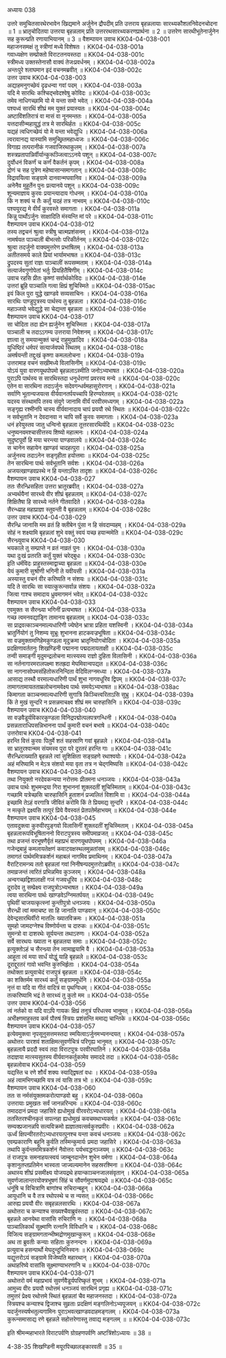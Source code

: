 अध्यायः 038

उत्तरे समुचितसारथेरभावेन खिद्यमाने अर्जुनेन द्रौपदीम् प्रति उत्तराय बृहन्नलायाः सारथ्यकौशलनिवेदनचोदना ॥ 1 ॥ भ्रातृचोदितया उत्तरया बृहन्नलाम् प्रति उत्तररथसारथ्यकरणप्रार्थना ॥ 2 ॥ उत्तरेण सारथीभूतेनार्जुनेन सह कुरून्प्रति रणायाभियानम् ॥ 3 ॥
वैशम्पायन उवाच 	KK04-04-038-001  
महाजनसमक्षं तु स्त्रीणां मध्ये विशेषतः ।	KK04-04-038-001a  
गवाध्यक्षेण सम्प्रोक्तो विराटतनयस्तदा ॥ 	KK04-04-038-001c  
स्त्रीमध्य उक्तस्तेनासौ वाक्यं तेजःप्रवर्धनम् ।	KK04-04-038-002a  
अन्तःपुरे श्लाघमान इदं वचनमब्रवीत् ॥ 	KK04-04-038-002c  
उत्तर उवाच 	KK04-04-038-003  
अद्याहमनुगच्छेयं दृढधन्वा गवां पदम् ।	KK04-04-038-003a  
यदि मे सारथिः कश्चिद्भवेदश्वेषु कोविदः ॥ 	KK04-04-038-003c  
तमेव नाधिगच्छामि यो मे यन्ता समो भवेत् ।	KK04-04-038-004a  
पश्यध्वं सारथिं शीघ्रं मम युक्तं प्रयास्यतः ॥ 	KK04-04-038-004c  
अष्टाविंशतिरात्रं वा मासं वा नूनमन्ततः ।	KK04-04-038-005a  
यत्तदासीन्महायुद्धं तत्र मे सारथिर्हतः ॥	KK04-04-038-005c  
यद्यहं त्वधिगच्छेयं यो मे यन्ता भवेद्युधि ।	KK04-04-038-006a  
त्वरावानद्य यास्यामि समुच्छ्रितमहाध्वजः ॥ 	KK04-04-038-006c  
विगाह्य तत्परानीकं गजवाजिरथाकुलम् ।	KK04-04-038-007a  
शस्त्रप्रतापान्निर्वीर्यान्कुरूञ्जित्वाऽऽनये पशून् ॥ 	KK04-04-038-007c  
दुर्योधनं विकर्णं च कर्णं वैकर्तनं कृपम् ।	KK04-04-038-008a  
द्रोणं च सह पुत्रेण महेष्वासान्समागतान् ॥	KK04-04-038-008c  
विद्रावयित्वा सङ्ग्रामे दानवान्मघवानिव ।	KK04-04-038-009a  
अनेनैव मुहूर्तेन पुनः प्रत्यानये पशून् ॥	KK04-04-038-009c  
शून्यमाज्ञाय कुरवः प्रयान्त्यादाय गोधनम् ।	KK04-04-038-010a  
किं न शक्यं च तैः कर्तुं यदहं तत्र नाभवम् ॥ 	KK04-04-038-010c  
पश्ययुरद्य मे वीर्यं कुरवस्ते समागताः ।	KK04-04-038-011a  
किन्नु पार्थोऽर्जुनः साक्षादिति मंस्यन्ति मां परे ॥ 	KK04-04-038-011c  
वैशम्पायन उवाच	KK04-04-038-012  
तस्य तद्वचनं श्रुत्वा स्त्रीषु चात्मप्रशंसनम् ।	KK04-04-038-012a  
नामर्षयत पाञ्चाली बीभत्सोः परिकीर्तनम् ॥ 	KK04-04-038-012c  
श्रुत्वा तदर्जुनो वाक्यमुत्तरेण प्रभाषितम् ।	KK04-04-038-013a  
अतीतसमये काले प्रियां भार्यामभाषत ॥ 	KK04-04-038-013c  
द्रुपदस्य सुतां राज्ञः पाञ्चालीं रूपसम्मताम् ।	KK04-04-038-014a  
सत्यार्जवगुणोपेतां भर्तुः प्रियहितैषिणीम् ।	KK04-04-038-014c  
उवाच रहसि प्रीतः कृष्णां सर्वार्थकोविदः ॥ 	KK04-04-038-014e  
उत्तरां ब्रूहि पाञ्चालि गत्वा क्षिप्रं शुचिस्मिते ॥ 	KK04-04-038-015ac  
इयं किल पुरा युद्धे खाण्डवे सव्यसाचिनः ।	KK04-04-038-016a  
सारथिः पाण्डुपुत्रस्य पार्थस्य तु बृहन्नला ।	KK04-04-038-016c  
महाञ्जयो भवेद्युद्धे सा चेद्यन्ता बृहन्नला ॥ 	KK04-04-038-016e  
वैशम्पायन उवाच 	KK04-04-038-017  
सा चोदिता तदा ह्येन ह्यर्जुनेन शुचिस्मिता ।	KK04-04-038-017a  
पाञ्चाली च तदाऽऽगम्य उत्तराया निवेशनम् ॥ 	KK04-04-038-017c  
ज्ञात्वा तु समयान्मुक्तं चन्द्रं राहुमुखादिव ।	KK04-04-038-018a  
युधिष्ठिरं धर्मपरं सत्यार्जवपथे स्थितम् ॥ 	KK04-04-038-018c  
अमर्षयन्ती तद्दुःखं कृष्णा कमललोचना ।	KK04-04-038-019a  
उत्तरामाह वचनं सखीमध्ये विलासिनीम् ॥	KK04-04-038-019c  
योऽयं युवा वारणयूथपोपमो बृहन्नलाऽस्मीति जनोऽभ्यभाषत ।	KK04-04-038-020a  
पुराऽपि पार्थस्य स सारथिस्तदा धनुर्धराणां प्रवरस्य मन्ये ॥ 	KK04-04-038-020c  
एतेन वा सारथिना तदाऽर्जुनः सदेवगन्धर्वमहासुरोरगान् ।	KK04-04-038-021a  
सर्वाणि भूतान्यजयत्स वीर्यवानतर्पयच्चापि हिरण्यरेतसम् ॥ 	KK04-04-038-021c  
यदस्य संस्थामपि तस्य संयुगे जानामि वीर्यं परवीरमध्यगम् ।	KK04-04-038-022a  
सङ्गृह्य रश्मीनपि चास्य वीर्यवानादाय चापं प्रययौ रथे स्थितः ॥ 	KK04-04-038-022c  
न सर्वभूतानि न देवदानवा न चापि सर्वे कुरवः समागताः ।	KK04-04-038-023a  
धनं हरेयुस्तव जातु धन्विनो बृहन्नला तूत्तरसारथिर्यदि ॥ 	KK04-04-038-023c  
धनुष्यनवमश्चासीत्तस्य शिष्यो महात्मनः ।	KK04-04-038-024a  
सुदृष्टपूर्वो हि मया चरन्त्या पाण्डवालये ॥ 	KK04-04-038-024c  
स चानेन सहायेन खाण्डवं चादहत्पुरा ।	KK04-04-038-025a  
अर्जुनस्य तदाऽनेन सङ्गृहीता हयोत्तमाः ॥ 	KK04-04-038-025c  
तेन सारथिना पार्थः सर्वभूतानि सर्वशः ।	KK04-04-038-026a  
अजयत्खाण्डवप्रस्थे न हि यन्ताऽस्ति तादृशः ॥ 	KK04-04-038-026c  
वैशम्पायन उवाच 	KK04-04-038-027  
ततः सैरन्ध्रिसहिता उत्तरा भ्रातुरब्रवीत् ।	KK04-04-038-027a  
अभ्यर्थयैनां सारथ्ये वीर शीघ्रं बृहन्नलाम् ॥ 	KK04-04-038-027c  
शिक्षितैषा हि सारथ्ये नर्तने गीतवादिते ।	KK04-04-038-028a  
सैरन्ध्य्राह महाप्राज्ञा स्तुवन्ती वै बृहन्नलाम् ॥ 	KK04-04-038-028c  
उत्तर उवाच 	KK04-04-038-029  
सैरन्ध्रि जानासि मम व्रतं हि क्लीबेन पुंसा न हि संवदाम्यहम् ।	KK04-04-038-029a  
सोहं न शक्ष्यामि बृहन्नलां शुभे वक्तुं स्वयं यच्छ हयान्ममेति ॥	KK04-04-038-029c  
सैरन्ध्र्युवाच 	KK04-04-038-030  
भयकाले तु सम्प्राप्ते न व्रतं नाव्रतं पुनः ।	KK04-04-038-030a  
यथा दुःखं प्रतरति कर्तुं युक्तं चरेद्बुधः ।	KK04-04-038-030c  
इति धर्मविदः प्राहुस्तस्माद्वाच्या बृहन्नला ॥ 	KK04-04-038-030e  
येयं कुमारी सुश्रोणी भगिनी ते यवीयसी ।	KK04-04-038-031a  
अस्यास्तु वचनं वीर करिष्यति न संशयः ॥ 	KK04-04-038-031c  
यदि ते सारथिः सा स्यात्कुरून्सर्वान्न संशयः ।	KK04-04-038-032a  
जित्वा गाश्च समादाय ध्रुवमागमनं भवेत् ॥ 	KK04-04-038-032c  
वैशम्पायन उवाच 	KK04-04-038-033  
एवमुक्तः स सैरन्ध्र्या भगिनीं प्रत्यभाषत ।	KK04-04-038-033a  
गच्छ त्वमनवद्याङ्गि तामानय बृहन्नलाम् ॥	KK04-04-038-033c  
सा प्राद्रवत्काञ्चनमाल्यधारिणी ज्येष्ठेन भ्रात्रा प्रहिता यशस्विनी ।	KK04-04-038-034a  
भ्रातुर्नियोगं तु निशम्य सुभ्रूः शुभानना हाटकवज्रभूषिता ॥ 	KK04-04-038-034c  
सा वज्रमुक्तामणिहेमकुण्डला मृदुक्रमा भ्रातृनियोगचोदिता ।	KK04-04-038-035a  
प्रदक्षिणावर्ततनुः शिखण्डिनी पद्मानना पद्मदलायताक्षी ॥ 	KK04-04-038-035c  
तन्वी समाङ्गी मृदुमन्द्रलोचना मात्स्यस्य राज्ञो दुहिता विलासिनी ।	KK04-04-038-036a  
सा नर्तनागारमरालपक्ष्मा शतह्रदा मेघमिवान्वपद्यत ॥ 	KK04-04-038-036c  
सा नागनासोपमसंहितोरूरनिन्दिता वेदिविलग्नमध्या ।	KK04-04-038-037a  
आसाद्य तस्थौ वरमाल्यधारिणी पार्थं शुभा नागवधूरिव द्विपम् ॥ 	KK04-04-038-037c  
तामागतामायतताम्रलोचनामवेक्ष्य पार्थः समयेऽभ्यभाषत ॥ 	KK04-04-038-038ac  
किमागता काञ्चनमाल्यधारिणी सुगात्रि किञ्चित्त्वरिताऽसि सुभ्रु ।	KK04-04-038-039a  
किं ते मुखं सुन्दरि न प्रसन्नमाचक्ष्व शीघ्रं मम चारुहासिनि ॥ 	KK04-04-038-039c  
वैशम्पायन उवाच 	KK04-04-038-040  
सा वज्रवैडूर्यविकारकुण्डला विनिद्रपद्मोत्पलपत्रगन्धिनी ।	KK04-04-038-040a  
प्रसन्नताराधिपसन्निभानना पार्थं कुमारी वचनं बभाषे ॥ 	KK04-04-038-040c  
उत्तरोवाच 	KK04-04-038-041  
हरन्ति वित्तं कुरवः पितुर्मे शतं सहस्राणि गवां बृहन्नले ।	KK04-04-038-041a  
सा भ्रातुरश्वान्मम संयमस्व पुरा परे दूरतरं हरन्ति गाः ॥	KK04-04-038-041c  
सैरन्ध्रिराख्याति बृहन्नले त्वां सुशिक्षिता सङ्ग्रहणे रथाश्वयोः ।	KK04-04-038-042a  
अहं मरिष्यामि न मेऽत्र संशयो मया वृता तत्र न चेद्गमिष्यसि ॥ 	KK04-04-038-042c  
वैशम्पायन उवाच 	KK04-04-038-043  
तथा नियुक्तो नरदेवकन्यया नरोत्तमः प्रीतमना धनञ्जयः ।	KK04-04-038-043a  
उवाच पार्थः शुभमन्द्रया गिरा शुभाननां शुक्लदतीं शुचिस्मिताम् ॥ 	KK04-04-038-043c  
गच्छामि यत्रेच्छसि चारुहासिनि हुताशनं प्रज्वलितं विशामि वा ।	KK04-04-038-044a  
इच्छामि तेऽहं वरगात्रि जीवितं करोमि किं ते प्रियमद्य सुन्दरि ।	KK04-04-038-044c  
न मत्कृते द्रक्ष्यसि तत्पुरं प्रिये वैवस्वतं प्रेतपतेर्महाभयम् ॥ 	KK04-04-038-044e  
वैशम्पायन उवाच 	KK04-04-038-045  
एतावदुक्त्वा कुरुवीरपुङ्गवो विलासिनीं शुक्लदतीं शुचिस्मिताम् ।	KK04-04-038-045a  
बृहन्नलारूपविभूषिताननो विराटपुत्रस्य समीपमाव्रजत् ॥ 	KK04-04-038-045c  
तथा व्रजन्तं वरभूषणैर्वृतं महाप्रभं वारणयूथपोपमम् ।	KK04-04-038-046a  
गजेन्द्रबाहुं कमलायतेक्षणं कवाटवक्षस्थलमुन्नतांसम् ॥	KK04-04-038-046c  
तमागतं पार्थममित्रकर्शनं महाबलं नागमिव प्रमाथिनम् ।	KK04-04-038-047a  
वैराटिरामन्त्र्य ततो बृहन्नलां गवां निनीषन्पदमुत्तरोऽब्रवीत् ॥ 	KK04-04-038-047c  
तमाव्रजन्तं त्वरितं प्रभिन्नमिव कुञ्जरम् ।	KK04-04-038-048a  
अन्वगच्छद्विशालाक्षी गजं गजवधूरिव ॥ 	KK04-04-038-048c  
दूरादेव तु सम्प्रेक्ष्य राजपुत्रोऽभ्यभाषत ।	KK04-04-038-049a  
त्वया सारथिना पार्थः खाण्डवेऽग्निमतर्पयत् ॥ 	KK04-04-038-049c  
पृथिवीं चाजयत्कृत्स्नां कुन्तीपुत्रो धनञ्जयः ।	KK04-04-038-050a  
सैरन्ध्री त्वां ममाचष्ट सा हि जानाति पाण्डवान् ॥ 	KK04-04-038-050c  
देवेन्द्रसारथिर्वीरो मातलिः ख्यातविक्रमः ।	KK04-04-038-051a  
सुमहो जामदग्नेश्च विष्णोर्यन्ता च दारुकः ॥ 	KK04-04-038-051c  
सुमन्त्रो वा दाशरथेः सूर्ययन्ता तथाऽरुणः ।	KK04-04-038-052a  
सर्वे सारथयः ख्याता न बृहन्नलया समाः ॥ 	KK04-04-038-052c  
इत्युक्तोऽहं च सैरन्ध्र्या तेन त्वामाह्वयामि वै ।	KK04-04-038-053a  
आहूता त्वं मया सार्धं योद्धुं याहि बृहन्नले ॥	KK04-04-038-053c  
दूराद्दूरतरं गावो भवन्ति कुरुभिर्हृताः ।	KK04-04-038-054a  
तथोक्ता प्रत्युवाचेदं राजपुत्रं बृहन्नला ॥ 	KK04-04-038-054c  
का शक्तिर्मम सारथ्यं कर्तुं सङ्ग्राममूर्धनि ।	KK04-04-038-055a  
नृत्तं वा यदि वा गीतं वादित्रं वा पृथग्विधम् ।	KK04-04-038-055c  
तत्करिष्यामि भद्रं ते सारथ्यं तु कुतो मम ॥ 	KK04-04-038-055e  
उत्तर उवाच 	KK04-04-038-056  
त्वं नर्तको वा यदि वाऽपि गायकः क्षिप्रं तनुत्रं परिधत्स्व भानुमत् ।	KK04-04-038-056a  
अभीक्ष्णमाहुस्तव कर्म पौरुषं स्त्रियः प्रशंसन्ति ममाद्य चान्तिके ॥ 	KK04-04-038-056c  
वैशम्पायन उवाच 	KK04-04-038-057  
इत्येवमुक्त्वा नृपसूनुसत्तमस्तदा स्मयित्वाऽर्जुनमभ्यनन्दयत् ।	KK04-04-038-057a  
अथोत्तरः पारशवं शताक्षिमत्सुवर्णचित्रं परिगृह्य भानुमत् ॥ 	KK04-04-038-057c  
बृहन्नलायै प्रददौ स्वयं तदा विराटपुत्रः परवीरघातिने ।	KK04-04-038-058a  
तदाज्ञया मात्स्यसुतस्य वीर्यवानकर्तुकामेव समाददे तदा ॥ 	KK04-04-038-058c  
बृहन्नलोवाच 	KK04-04-038-059  
यद्यस्ति च रणे शौर्यं शक्यः स्याद्द्विषतां वधः ।	KK04-04-038-059a  
अहं त्वामभिगच्छामि यत्र त्वं यासि तत्र भो ॥	KK04-04-038-059c  
वैशम्पायन उवाच 	KK04-04-038-060  
ततः स नर्मसंयुक्तमकरोत्पाण्डवो बहु ।	KK04-04-038-060a  
उत्तरायाः प्रमुखतः सर्वं जानन्नरिन्दमः ॥	KK04-04-038-060c  
तमाददानं प्रमदा जहासिरे ह्यधोमुखं वीरवरोऽभ्यधारयत् ।	KK04-04-038-061a  
ततस्तिरश्चीनकृतं सपत्नहा ह्यधोमुखं कवचमथाभ्यकर्षत ॥ 	KK04-04-038-061c  
सम्यक्प्रजानन्नपि सत्यविक्रमो ह्यज्ञातवत्सर्वकुरुप्रवीरः ।	KK04-04-038-062a  
ऊर्ध्वं क्षिपन्वीरतरोऽभ्यधारयत्पुनश्च यन्ता कवचं धनञ्जयः ॥ 	KK04-04-038-062c  
एवम्प्रकाराणि बहूनि कुर्वति तस्मिन्कुमार्यः प्रमदा जहासिरे ।	KK04-04-038-063a  
तथापि कुर्वन्तममित्रकर्शनं नैवोत्तरः पर्यभवद्धनञ्जयम् ॥	KK04-04-038-063c  
तं राजपुत्रः समनाहयत्स्वयं जाम्बूनदान्तेन शुभेन वर्मणा ।	KK04-04-038-064a  
कृशानुतप्तप्रतिमेन भास्वता जाज्वल्यमानेन सहस्ररश्मिना ॥ 	KK04-04-038-064c  
अथास्य शीघ्रं प्रसमीक्ष्य योजयद्रथे हयान्काञ्चनजालसंवृतान् ।	KK04-04-038-065a  
सुवर्णजालान्तरयोक्त्रभूषणं सिंहं च सौवर्णमुपाश्रयद्रथे ॥ 	KK04-04-038-065c  
धनूंषि च विचित्राणि बाणांश्च रुचिरान्बहून् ।	KK04-04-038-066a  
आयुधानि च वै तत्र रथोपस्थे च स न्यसत् ॥ 	KK04-04-038-066c  
आरुह्य प्रययौ वीरः सबृहन्नलसारथिः ।	KK04-04-038-067a  
अथोत्तरा च कन्याश्च सख्यश्चैवाब्रुवंस्तदा ॥ 	KK04-04-038-067c  
बृहन्नले आनयेथा वासांसि रुचिराणि नः ।	KK04-04-038-068a  
पाञ्चालिकार्थं सूक्ष्माणि रत्नानि विविधानि च ।	KK04-04-038-068c  
विजित्य सङ्ग्रामगतान्भीष्मद्रोणमुखान्कुरून् ॥ 	KK04-04-038-068e  
अथ ता ब्रुवतीः कन्याः सहिताः कुरुनन्दनः ।	KK04-04-038-069a  
प्रत्युवाच हसन्पार्थो मेघदुन्दुभिनिस्वनः ॥ 	KK04-04-038-069c  
यद्युत्तरोऽयं सङ्ग्रामे विजेष्यति महारथान् ।	KK04-04-038-070a  
अथाहरिष्ये वासांसि सूक्ष्माण्याभरणानि च ॥ 	KK04-04-038-070c  
वैशम्पायन उवाच 	KK04-04-038-071  
अथोत्तरो वर्म महाप्रभावं सुवर्णवैडूर्यपरिष्कृतं शुभम् ।	KK04-04-038-071a  
आमुच्य वीरः प्रययौ रथोत्तमं धनञ्जयं सारथिनं प्रगृह्य ॥ 	KK04-04-038-071c  
तमुत्तरं प्रेक्ष्य रथोत्तमे स्थितं बृहन्नलां चैव महाजनस्तदा ।	KK04-04-038-072a  
स्त्रियश्च कन्याश्च द्विजाश्च सुव्रताः प्रदक्षिणं मङ्गलिनोऽभ्यपूजयन् ॥ 	KK04-04-038-072c  
यदर्जुनस्यर्षभतुल्यगामिनः पुराऽभवत्खाण्डवदाहमङ्गलम् ।	KK04-04-038-073a  
कुरून्समासाद्य रणे बृहन्नले सहोत्तरेणास्तु तवाद्य मङ्गलम् ॥ ॥	KK04-04-038-073c  

इति श्रीमन्महाभारते विराटपर्वणि ग्रोग्रहणपर्वणि अष्टत्रिंशोऽध्यायः ॥ 38 ॥

4-38-35 शिखण्डिनी मयूरपिच्छालङ्कारवती ॥ 35 ॥
